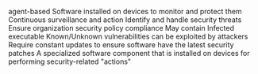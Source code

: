 agent-based
Software installed on devices to monitor and protect them
Continuous surveillance and action
Identify and handle security threats
Ensure organization security policy compliance
May contain Infected executable
Known/Unknown vulnerabilities can be exploited by attackers
Require constant updates to ensure software have the latest security patches 
A specialized software component that is installed on devices for performing security-related "actions"